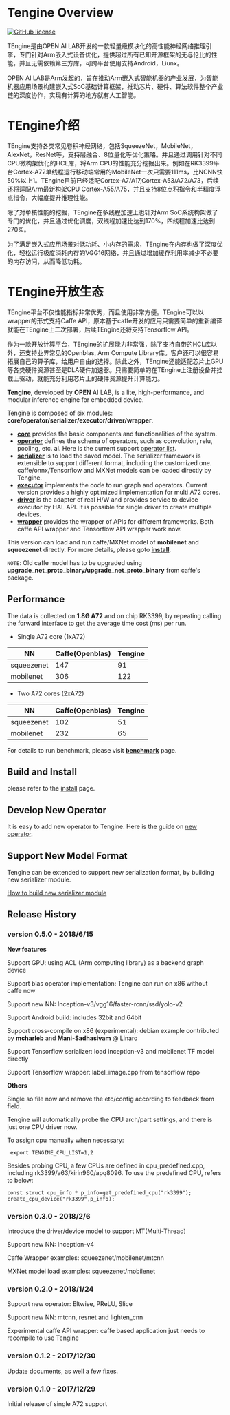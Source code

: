 # Tengine Overview

[![GitHub license](http://OAID.github.io/pics/apache_2.0.svg)](./LICENSE)

TEngine是由OPEN AI LAB开发的一款轻量级模块化的高性能神经网络推理引擎，专门针对Arm嵌入式设备优化，提供超过所有已知开源框架的无与伦比的性能，并且无需依赖第三方库，可跨平台使用支持Android，Liunx。

OPEN AI LAB是Arm发起的，旨在推动Arm嵌入式智能机器的产业发展，为智能机器应用场景构建嵌入式SoC基础计算框架，推动芯片、硬件、算法软件整个产业链的深度协作，实现有计算的地方就有人工智能。

# TEngine介绍

TEngine支持各类常见卷积神经网络，包括SqueezeNet，MobileNet，AlexNet，ResNet等，支持层融合、8位量化等优化策略。并且通过调用针对不同CPU微构架优化的HCL库，将Arm CPU的性能充分挖掘出来。例如在RK3399平台Cortex-A72单线程运行移动端常用的MobileNet一次只需要111ms，比NCNN快50%以上1。TEngine目前已经适配Cortex-A7/A17,Cortex-A53/A72/A73，后续还将适配Arm最新构架CPU Cortex-A55/A75，并且支持8位点积指令和半精度浮点指令，大幅度提升推理性能。

除了对单核性能的挖掘，TEngine在多线程加速上也针对Arm SoC系统构架做了专门的优化，并且通过优化调度，双线程加速比达到170%，四线程加速比达到270%。

为了满足嵌入式应用场景对低功耗、小内存的需求，TEngine在内存也做了深度优化，轻松运行极度消耗内存的VGG16网络，并且通过增加缓存利用率减少不必要的内存访问，从而降低功耗。


# TEngine开放生态

TEngine平台不仅性能指标非常优秀，而且使用非常方便。TEngine可以以wrapper的形式支持Caffe API，原本基于caffe开发的应用只需要简单的重新编译就能在TEngine上二次部署，后续TEngine还将支持Tensorflow API。

作为一款开放计算平台，TEngine的扩展能力非常强，除了支持自带的HCL库以外，还支持业界常见的Openblas, Arm Compute Library库。客户还可以很容易拓展自己的算子库，给用户自由的选择。除此之外，TEngine还能适配芯片上GPU等各类硬件资源甚至是DLA硬件加速器。只需要简单的在TEngine上注册设备并挂载上驱动，就能充分利用芯片上的硬件资源提升计算能力。

**Tengine**, developed by **OPEN** AI LAB, is a lite, high-performance, and modular inference engine for embedded device.

Tengine is composed of six modules: **core/operator/serializer/executor/driver/wrapper**.

- [**core**](core)  provides the basic components and functionalities of the system.
- [**operator**](operator)  defines the schema of operators, such as convolution, relu, pooling, etc. al. Here is the current support [operator list](doc/operator_ir.md). 
- [**serializer**](serializer)  is to load the saved model. The serializer framework is extensible to support different format, including the customized one. caffe/onnx/Tensorflow and MXNet models can be loaded directly by Tengine.
- [**executor**](executor)  implements the code to run graph and operators. Current version provides a highly optimized implementation for multi A72 cores.
- [**driver**](driver)  is the adapter of real H/W and provides service to device executor by HAL API. It is possible for single driver to create multiple devices.
- [**wrapper**](wrapper)  provides the wrapper of APIs for different frameworks. Both caffe API wrapper and Tensorflow API wrapper work now.


This version can load and run caffe/MXNet model of **mobilenet** and **squeezenet** directly.  For more details, please goto [**install**](doc/install.md).

`NOTE`: Old caffe model has to be upgraded using **upgrade_net_proto_binary/upgrade_net_proto_binary** from caffe's package.

## Performance

The data is collected on **1.8G A72** and on chip RK3399, by repeating calling the forward interface to get the average time cost (ms) per run.

- Single A72 core (1xA72)

|NN  |Caffe(Openblas)|Tengine|
|----|---------------|-------|
|squeezenet|147|91|
|mobilenet|306|122|

- Two A72 cores (2xA72)

|NN  |Caffe(Openblas)|Tengine|
|----|---------------|-------|
|squeezenet|102|51|
|mobilenet|232|65|


For details to run benchmark, please visit [**benchmark**](doc/benchmark.md) page.

## Build and Install
please refer to the [install](doc/install.md) page.


## Develop New Operator

It is easy to add new operator to Tengine. Here is the guide on [new operator](doc/operator_dev.md).

## Support New Model Format

Tengine can be extended to support new serialization format, by building new serializer module. 

[How to build new serializer module](doc/serializer_dev.md)

## Release History

### version 0.5.0 - 2018/6/15

**New features**

Support GPU: using ACL (Arm computing library) as a backend graph device

Support blas operator implementation: Tengine can run on x86 without caffe now

Support new NN: Inception-v3/vgg16/faster-rcnn/ssd/yolo-v2

Support Android build:  includes 32bit and 64bit

Support cross-compile on x86 (experimental): 
    debian example contributed by **mcharleb** and **Mani-Sadhasivam** @ Linaro

Support Tensorflow serializer: load inception-v3 and mobilenet TF model directly

Support Tensorflow wrapper: label_image.cpp from tensorflow repo

**Others**

 Single so file now and remove the etc/config according to feedback from field.
     
Tengine will automatically probe the CPU arch/part settings, and there is just one CPU driver now.

To assign cpu manually when necessary:
     
     export TENGINE_CPU_LIST=1,2 
     


Besides probing CPU, a few CPUs are defined in cpu_predefined.cpp, including rk3399/a63/kirin960/apq8096.
To use the predefined CPU, refers to below:

    const struct cpu_info * p_info=get_predefined_cpu("rk3399");
    create_cpu_device("rk3399",p_info);
    





### version 0.3.0 - 2018/2/6

Introduce the driver/device model to support MT(Multi-Thread)

Support new NN: Inception-v4

Caffe Wrapper examples: squeezenet/mobilenet/mtcnn

MXNet model load examples: squeezenet/mobilenet


### version 0.2.0 - 2018/1/24

Support new operator: Eltwise, PReLU, Slice

Support new NN: mtcnn, resnet and lighten_cnn 

Experimental caffe API wrapper: caffe based application just needs to recompile to use Tengine


### version 0.1.2 - 2017/12/30

Update documents, as well a few fixes.

### version 0.1.0 - 2017/12/29

Initial release of single A72 support





